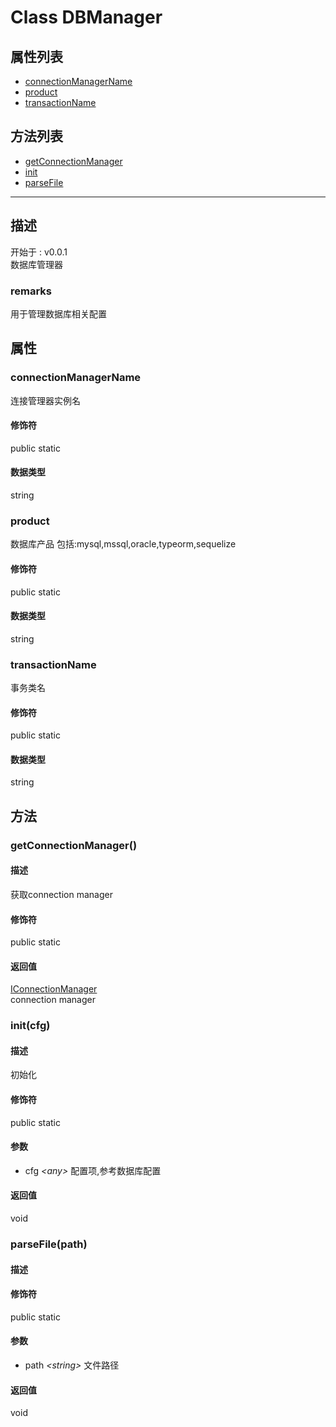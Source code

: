 # Class DBManager
## 属性列表
+ [connectionManagerName](#PROP_connectionManagerName)
+ [product](#PROP_product)
+ [transactionName](#PROP_transactionName)
  
## 方法列表
+ [getConnectionManager](#METHOD_getConnectionManager)
+ [init](#METHOD_init)
+ [parseFile](#METHOD_parseFile)
  
---
## 描述
<font class="since">开始于 : v0.0.1</font>  
数据库管理器  
### remarks
用于管理数据库相关配置  
## 属性
### <a id="PROP_connectionManagerName">connectionManagerName</a>
连接管理器实例名  
#### 修饰符
<font class="modifier">public  static</font>  
#### 数据类型
<font class='datatype'>string</font>  
### <a id="PROP_product">product</a>
数据库产品 包括:mysql,mssql,oracle,typeorm,sequelize  
#### 修饰符
<font class="modifier">public  static</font>  
#### 数据类型
<font class='datatype'>string</font>  
### <a id="PROP_transactionName">transactionName</a>
事务类名  
#### 修饰符
<font class="modifier">public  static</font>  
#### 数据类型
<font class='datatype'>string</font>  
## 方法
### <a id="METHOD_getConnectionManager">getConnectionManager()</a>
#### 描述
获取connection manager  
#### 修饰符
<font class="modifier">public  static</font>  
#### 返回值
<font class='datatype'>[IConnectionManager](/webroute/api/iconnectionmanager)</font>  
connection manager  
### <a id="METHOD_init">init(cfg)</a>
#### 描述
初始化  
#### 修饰符
<font class="modifier">public  static</font>  
#### 参数
+ cfg *&lt;<font class='datatype'>any</font>&gt;*   配置项,参考数据库配置
  
#### 返回值
void  
### <a id="METHOD_parseFile">parseFile(path)</a>
#### 描述
  
#### 修饰符
<font class="modifier">public  static</font>  
#### 参数
+ path *&lt;<font class='datatype'>string</font>&gt;*  文件路径
  
#### 返回值
void  
